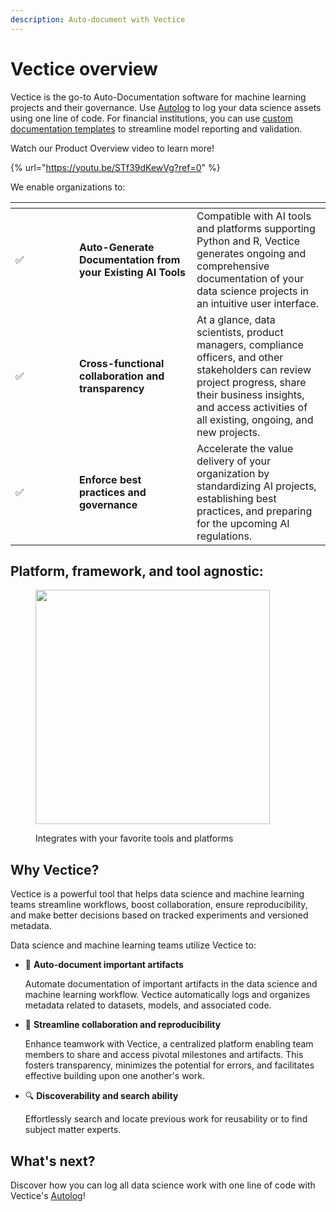 ```yaml
---
description: Auto-document with Vectice
---
```


# Vectice overview

Vectice is the go-to Auto-Documentation software for machine learning projects and their governance. Use [Autolog](introduction/vectice-overview/autolog.md) to log your data science assets using one line of code. For financial institutions, you can use [custom documentation templates](introduction/vectice-overview/vectice-for-financial-services.md) to streamline model reporting and validation.&#x20;

Watch our Product Overview video to learn more!

{% url="https://youtu.be/STf39dKewVg?ref=0" %}

We enable organizations to:

<table data-header-hidden><thead><tr><th width="86"></th><th width="172"></th><th></th></tr></thead><tbody><tr><td><span data-gb-custom-inline data-tag="emoji" data-code="2705">✅</span></td><td><strong>Auto-Generate Documentation from your Existing AI Tools</strong></td><td>Compatible with AI tools and platforms supporting Python and R, Vectice generates ongoing and comprehensive documentation of your data science projects in an intuitive user interface.</td></tr><tr><td><span data-gb-custom-inline data-tag="emoji" data-code="2705">✅</span></td><td><strong>Cross-functional collaboration and transparency</strong></td><td>At a glance, data scientists, product managers, compliance officers, and other stakeholders can review project progress, share their business insights, and access activities of all existing, ongoing, and new projects. </td></tr><tr><td><span data-gb-custom-inline data-tag="emoji" data-code="2705">✅</span></td><td><strong>Enforce</strong> <strong>best practices and governance</strong></td><td>Accelerate the value delivery of your organization by standardizing AI projects, establishing best practices, and preparing for the upcoming AI regulations.</td></tr></tbody></table>

## **Platform, framework, and tool agnostic:**

<figure><img src="https://lh5.googleusercontent.com/fQjinLqnMwpOiw1hE-zwHDha9QKNCWTP73BUSRup9NY1YaqcWJkb4KHCeKjaxOf3Cfwmf-bPdAEcnUh0pr-G2CQz7KmktsswB1bQ3RL5CoxQGCDQYsrCn5ASLgHeH3zmX1CPLaShY3gDN95t7ZPFJmPkCw=s2048" alt="" width="375"><figcaption><p> Integrates with your favorite tools and platforms</p></figcaption></figure>

## Why Vectice?

Vectice is a powerful tool that helps data science and machine learning teams streamline workflows, boost collaboration, ensure reproducibility, and make better decisions based on tracked experiments and versioned metadata.&#x20;

Data science and machine learning teams utilize Vectice to:

*   :pencil: **Auto-document important artifacts**

    Automate documentation of important artifacts in the data science and machine learning workflow. Vectice automatically logs and organizes metadata related to datasets, models, and associated code.&#x20;
*   :handshake: **Streamline collaboration and reproducibility**&#x20;

    Enhance teamwork with Vectice, a centralized platform enabling team members to share and access pivotal milestones and artifacts. This fosters transparency, minimizes the potential for errors, and facilitates effective building upon one another's work.
*   :mag: **Discoverability and search ability**

    Effortlessly search and locate previous work for reusability or to find subject matter experts.

## What's next?

Discover how you can log all data science work with one line of code with Vectice's [Autolog](introduction/vectice-overview/autolog.md)!
